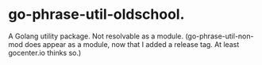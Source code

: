 # go-phrase-util-oldschool.

A Golang utility package. Not resolvable as a module. 
(go-phrase-util-non-mod does appear as a module, now that I added a release tag. At least gocenter.io thinks so.)

